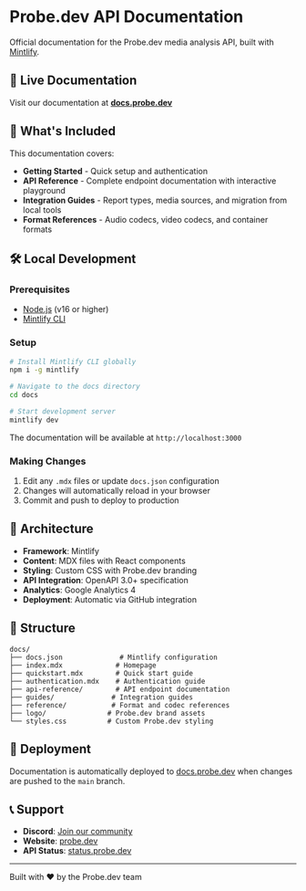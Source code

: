 # Probe.dev API Documentation

Official documentation for the Probe.dev media analysis API, built with [Mintlify](https://mintlify.com).

## 🚀 Live Documentation

Visit our documentation at **[docs.probe.dev](https://docs.probe.dev)**

## 📖 What's Included

This documentation covers:

- **Getting Started** - Quick setup and authentication
- **API Reference** - Complete endpoint documentation with interactive playground
- **Integration Guides** - Report types, media sources, and migration from local tools
- **Format References** - Audio codecs, video codecs, and container formats

## 🛠️ Local Development

### Prerequisites
- [Node.js](https://nodejs.org/en) (v16 or higher)
- [Mintlify CLI](https://www.npmjs.com/package/mintlify)

### Setup
```bash
# Install Mintlify CLI globally
npm i -g mintlify

# Navigate to the docs directory
cd docs

# Start development server
mintlify dev
```

The documentation will be available at `http://localhost:3000`

### Making Changes
1. Edit any `.mdx` files or update `docs.json` configuration
2. Changes will automatically reload in your browser
3. Commit and push to deploy to production

## 🔧 Architecture

- **Framework**: Mintlify
- **Content**: MDX files with React components
- **Styling**: Custom CSS with Probe.dev branding
- **API Integration**: OpenAPI 3.0+ specification
- **Analytics**: Google Analytics 4
- **Deployment**: Automatic via GitHub integration

## 📁 Structure

```
docs/
├── docs.json              # Mintlify configuration
├── index.mdx             # Homepage
├── quickstart.mdx        # Quick start guide
├── authentication.mdx    # Authentication guide
├── api-reference/        # API endpoint documentation
├── guides/              # Integration guides
├── reference/           # Format and codec references
├── logo/               # Probe.dev brand assets
└── styles.css          # Custom Probe.dev styling
```

## 🚀 Deployment

Documentation is automatically deployed to [docs.probe.dev](https://docs.probe.dev) when changes are pushed to the `main` branch.

## 📞 Support

- **Discord**: [Join our community](https://discord.gg/kYvSfywhru)
- **Website**: [probe.dev](https://probe.dev)
- **API Status**: [status.probe.dev](https://status.probe.dev)

---

Built with ❤️ by the Probe.dev team
